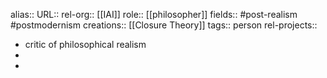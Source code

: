 alias::
URL::
rel-org:: [[IAI]] 
role:: [[philosopher]] 
fields:: #post-realism #postmodernism 
creations:: [[Closure Theory]] 
tags:: person
rel-projects::


- critic of philosophical realism
-
-